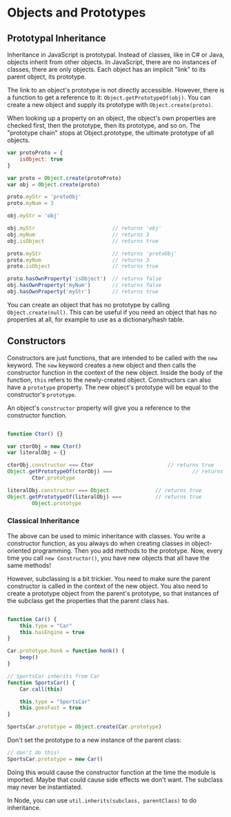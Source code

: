 # Objects and Prototypes

## Prototypal Inheritance

Inheritance in JavaScript is prototypal. Instead of classes, like in C# or Java, objects inherit from other objects. In JavaScript, there are no instances of classes, there are only objects. Each object has an implicit "link" to its parent object, its prototype.

The link to an object's prototype is not directly accessible. However, there is a function to get a reference to it: `Object.getPrototypeOf(obj)`. You can create a new object and supply its prototype with `Object.create(proto)`.

When looking up a property on an object, the object's own properties are checked first, then the prototype, then its prototype, and so on. The "prototype chain" stops at Object.prototype, the ultimate prototype of all objects.

```javascript
var protoProto = {
	isObject: true
}

var proto = Object.create(protoProto)
var obj = Object.create(proto)

proto.myStr = 'protoObj'
proto.myNum = 3

obj.myStr = 'obj'

obj.myStr                         // returns 'obj'
obj.myNum                         // returns 3
obj.isObject                      // returns true

proto.myStr                       // returns 'protoObj'
proto.myNum                       // returns 3
proto.isObject                    // returns true

proto.hasOwnProperty('isObject')  // returns false
obj.hasOwnProperty('myNum')       // returns false
obj.hasOwnProperty('myStr')       // returns true
```

You can create an object that has no prototype by calling `Object.create(null)`. This can be useful if you need an object that has no properties at all, for example to use as a dictionary/hash table.

## Constructors

Constructors are just functions, that are intended to be called with the `new` keyword. The `new` keyword creates a new object and then calls the constructor function in the context of the new object. Inside the body of the function, `this` refers to the newly-created object. Constructors can also have a `prototype` property. The new object's prototype will be equal to the constructor's `prototype`.

An object's `constructor` property will give you a reference to the constructor function.

```javascript

function Ctor() {}

var ctorObj = new Ctor()
var literalObj = {}

ctorObj.constructor === Ctor            		    // returns true
Object.getPrototypeOf(ctorObj) ===   						// returns true
		Ctor.prototype     

literalObj.constructor === Object               // returns true
Object.getPrototypeOf(literalObj) ===           // returns true
		Object.prototype  
```

### Classical Inheritance

The above can be used to mimic inheritance with classes. You write a constructor function, as you always do when creating classes in object-oriented programming. Then you add methods to the prototype. Now, every time you call `new Constructor()`, you have new objects that all have the same methods!

However, subclassing is a bit trickier. You need to make sure the parent constructor is called in the context of the new object. You also need to create a prototype object from the parent's prototype, so that instances of the subclass get the properties that the parent class has.

```javascript

function Car() {
	this.type = "Car"
	this.hasEngine = true
}

Car.prototype.honk = function honk() {
	beep()
}

// SportsCar inherits from Car
function SportsCar() {
	Car.call(this)

	this.type = "SportsCar"
	this.goesFast = true
}

SportsCar.prototype = Object.create(Car.prototype)
```

Don't set the prototype to a new instance of the parent class:

```javascript
// don't do this!
SportsCar.prototype = new Car()
```

Doing this would cause the constructor function at the time the module is imported. Maybe that could cause side effects we don't want. The  subclass may never be instantiated.

In Node, you can use `util.inherits(subclass, parentClass)` to do inheritance.
